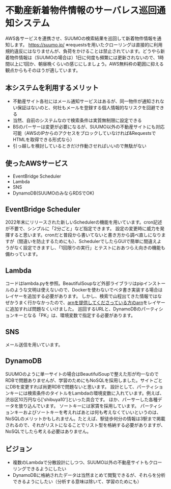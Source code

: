 # 不動産新着物件情報のサーバレス巡回通知システム

AWS各サービスを連携させ、SUUMOの検索結果を巡回して新着物件情報を通知します。
https://suumo.jp/
※requestsを用いたクローリングは直接的に利用規約違反にはなりませんが、負荷をかけることは禁止されています。どうやら新着物件情報は（SUUMOの場合は）1日に何度も頻繁には更新されないので、1時間以上に1回か、朝昼晩くらいの感じにしましょう。AWS無料枠の範囲に抑える観点からもそのほうが適しています。

## 本システムを利用するメリット
+ 不動産サイト各社にはメール通知サービスはあるが、同一物件が通知されない保証はないのと、何社もメールを登録する個人情報的なリスクを回避できる
+ 当然、自前のシステムなので検索条件は実質無制限に設定できる
+ BSのパーサーは変更が必要になるが、SUUMO以外の不動産サイトにも対応可能（AWSのIPからのアクセスをブロックしていなければ&RequestsでHTMLを取得できる形式なら）
+ 引っ越しを検討しているときだけ作動させればいいので無駄がない

## 使ったAWSサービス
+ EventBridge Scheduler
+ Lambda
+ SNS
+ DynamoDB(SUUMOのみならRDSでOK)
  
## EventBridge Scheduler
2022年末にリリースされた新しいSchedulerの機能を用いています。cron記述が不要で、シンプルに「2分ごと」など指定できます。
設定の変更時に威力を発揮すると思います。cronだと普段から書いてないと書き方から調べ直しになりますが（間違いを防止するためにも）、SchedulerでしたらGUIで簡単に間違えようがなく設定できますし、「1回限りの実行」とテストにおあつらえ向きの機能も備わっています。

## Lambda
コードはlambda.pyを参照。BeautifulSoupなど外部ライブラリはpipインストールのような文明は使えないので、Dockerを使わないでベタ書き実装する場合はレイヤーを追加する必要があります。
しかし、検索で山程出てきた情報ではなぜかうまく行かなかったので、[arnを提供してくださっている方のarn](https://api.klayers.cloud//api/v2/p3.9/layers/latest/ap-northeast-1/html)をレイヤーに追加すれば問題なくいけました。
巡回するURLと、DynamoDBのパーティションキーとなる「PK」は、環境変数で指定する必要があります。

## SNS
メール送信を用いています。

## DynamoDB 
SUUMOのように単一サイトの場合はBeautifulSoupで整えた形が均一なのでRDBで問題ありませんが、学習のためにもNoSQLを採用しました。サイトごとにDBを変更すれば尚更RDBで問題ないと思います。
設計として、パーティションキーには検索条件のタイトルをLambdaの環境変数に入れています。例えば、渋谷区10万円なら['shibuya10']といった具合です。
ほか、パーサーした各種データを放り込んでいます。
ソートキーには家賃を採用しています。
パーティションキーおよびソートキーを考えればあとは何も考えなくていいというのは、NoSQLのメリットかもしれません。たとえば、駅徒歩何分の情報は3駅まで掲載されるので、それがリストになることでリスト型を格納する必要がありますが、NoSQLでしたら考える必要はありません。

## ビジョン
+ 複数のLambdaで分散設計にしつつ、SUUMO以外の不動産サイトもクローリングできるようにしたい
+ DynamoDBに格納されたデータは当然まとめて閲覧できるが、それらを分析できるようにしたい（分析する意味は除いて、学習のためにも）
